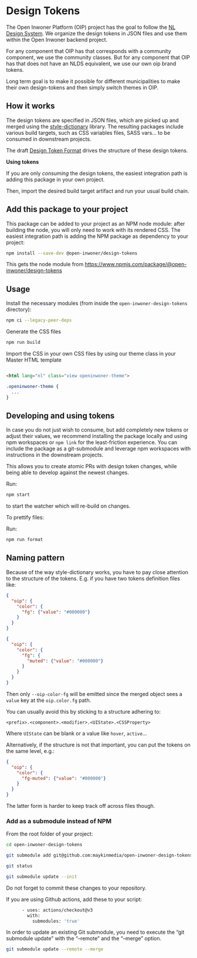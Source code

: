 # Design Tokens

The Open Inwoner Platform (OIP) project has the goal to follow the [NL Design System](https://github.com/nl-design-system). We organize the design tokens in JSON files and use them within the Open Inwoner
backend project.

For any component that OIP has that corresponds with a community component, we use the community
classes. But for any component that OIP has that does not have an NLDS equivalent, we use our own
oip brand tokens.

Long term goal is to make it possible for different municipalities to make their own design-tokens
and then simply switch themes in OIP.

## How it works

The design tokens are specified in JSON files, which are picked up and merged using the
[style-dictionary](https://www.npmjs.com/package/style-dictionary) library. The resulting packages
include various build targets, such as CSS variables files, SASS vars... to be consumed in downstream projects.

The draft [Design Token Format](https://design-tokens.github.io/community-group/format/) drives the structure of these design tokens.

**Using tokens**

If you are only _consuming_ the design tokens, the easiest integration path is adding this
package in your own project.

Then, import the desired build target artifact and run your usual build chain.

## Add this package to your project

This package can be added to your project as an NPM node module: after building the node, you will
only need to work with its rendered CSS. The easiest integration path is adding the NPM package as dependency to your project:

```bash
npm install --save-dev @open-inwoner/design-tokens
```

This gets the node module from https://www.npmjs.com/package/@open-inwoner/design-tokens

## Usage

Install the necessary modules (from inside the `open-inwoner-design-tokens` directory):

```bash
npm ci --legacy-peer-deps
```

Generate the CSS files

```bash
npm run build
```

Import the CSS in your own CSS files by using our theme class in your Master HTML template

```HTML

<html lang="nl" class="view openinwoner-theme">
```

```css
.openinwoner-theme {
  ...
}
```

## Developing and using tokens

In case you do not just wish to consume, but add completely new tokens or adjust their values, we recommend installing the package locally and using npm workspaces or `npm link` for the least-friction experience. You can include the package as a git-submodule and leverage npm workspaces with instructions in the downstream projects.

This allows you to create atomic PRs with design token changes, while being able to develop against the newest changes.

Run:

```bash
npm start
```

to start the watcher which will re-build on changes.

To prettify files:

Run:

```bash
npm run format
```

## Naming pattern

Because of the way style-dictionary works, you have to pay close attention to the structure of the
tokens. E.g. if you have two tokens definition files like:

```json
{
  "oip": {
    "color": {
      "fg": {"value": "#000000"}
    }
  }
}
```

```json
{
  "oip": {
    "color": {
      "fg": {
        "muted": {"value": "#000000"}
      }
    }
  }
}
```

Then only `--oip-color-fg` will be emitted since the merged object sees a `value` key at the
`oip.color.fg` path.

You can usually avoid this by sticking to a structure adhering to:

```
<prefix>.<component>.<modifier>.<UIState>.<CSSProperty>
```

Where `UIState` can be blank or a value like `hover`, `active`...

Alternatively, if the structure is not that important, you can put the tokens on the same level,
e.g.:

```json
{
  "oip": {
    "color": {
      "fg-muted": {"value": "#000000"}
    }
  }
}
```

The latter form is harder to keep track off across files though.

### Add as a submodule instead of NPM

From the root folder of your project:

```bash
cd open-inwoner-design-tokens

git submodule add git@github.com:maykinmedia/open-inwoner-design-tokens.git

git status

git submodule update --init
```

Do not forget to commit these changes to your repository.

If you are using Github actions, add these to your script:

```bash
      - uses: actions/checkout@v3
        with:
          submodules: 'true'
```

In order to update an existing Git submodule, you need to execute the “git submodule update” with
the “–remote” and the “–merge” option.

```bash
git submodule update --remote --merge
```
